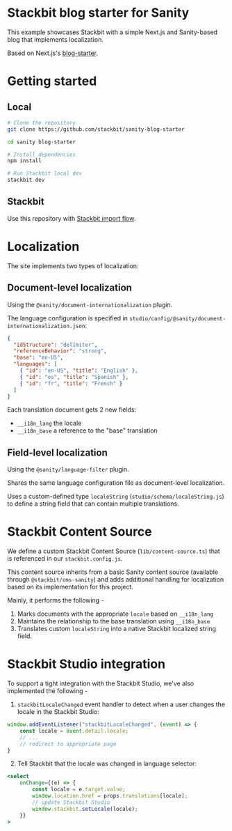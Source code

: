 # Stackbit blog starter for Sanity

This example showcases Stackbit with a simple Next.js and Sanity-based blog that implements localization.

Based on Next.js's [blog-starter](https://github.com/vercel/next.js/tree/canary/examples/blog-starter).

# Getting started

## Local

```bash
# Clone the repository
git clone https://github.com/stackbit/sanity-blog-starter

cd sanity blog-starter

# Install dependencies
npm install

# Run Stackbit local dev
stackbit dev
```

## Stackbit

Use this repository with [Stackbit import flow](https://app.stackbit.com/custom).

# Localization

The site implements two types of localization:

## Document-level localization

Using the `@sanity/document-internationalization` plugin.

The language configuration is specified in `studio/config/@sanity/document-internationalization.json`:

```json
{
  "idStructure": "delimiter",
  "referenceBehavior": "strong",
  "base": "en-US",
  "languages": [
    { "id": "en-US", "title": "English" },
    { "id": "es", "title": "Spanish" },
    { "id": "fr", "title": "French" }
  ]
}
```

Each translation document gets 2 new fields:

* `__i18n_lang` the locale
* `__i18n_base` a reference to the "base" translation

## Field-level localization

Using the `@sanity/language-filter` plugin.

Shares the same language configuration file as document-level localization.

Uses a custom-defined type `localeString` (`studio/schema/localeString.js`) to define a string field that can contain multiple translations.

# Stackbit Content Source

We define a custom Stackbit Content Source (`lib/content-source.ts`) that is referenced in our `stackbit.config.js`. 

This content source inherits from a basic Sanity content source (available through `@stackbit/cms-sanity`) and adds additional handling for localization based on its implementation for this project.

Mainly, it performs the following -

1. Marks documents with the appropriate `locale` based on `__i18n_lang`
2. Maintains the relationship to the base translation using `__i18n_base`
3. Translates custom `localeString` into a native Stackbit localized string field.


# Stackbit Studio integration

To support a tight integration with the Stackbit Studio, we've also implemented the following - 


1. `stackbitLocaleChanged` event handler to detect when a user changes the locale in the Stackbit Studio:

```javascript
window.addEventListener("stackbitLocaleChanged", (event) => {
    const locale = event.detail.locale;
    // ...
    // redirect to appropriate page
}
```

2. Tell Stackbit that the locale was changed in language selector:

```jsx
<select
    onChange={(e) => {
        const locale = e.target.value;
        window.location.href = props.translations[locale];
        // update Stackbit Studio
        window.stackbit.setLocale(locale);
    }}
>
```